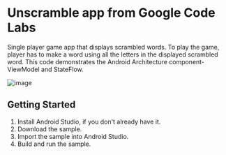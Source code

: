 Unscramble app from Google Code Labs
=================================

Single player game app that displays scrambled words. To play the game, player has to make a
word using all the letters in the displayed scrambled word.
This code demonstrates the Android Architecture component- ViewModel and StateFlow.

![image](https://github.com/jvoye23/Unscramble/assets/80949826/8fdc500b-6643-4caf-8b37-f6c68061e3ae)





Getting Started
---------------
1. Install Android Studio, if you don't already have it.
2. Download the sample.
3. Import the sample into Android Studio.
4. Build and run the sample.
